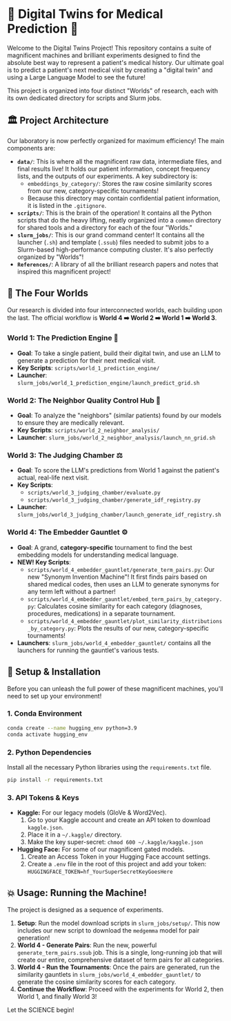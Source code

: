 # 🤖 Digital Twins for Medical Prediction 🤖

Welcome to the Digital Twins Project\! This repository contains a suite of magnificent machines and brilliant experiments designed to find the absolute best way to represent a patient's medical history. Our ultimate goal is to predict a patient's next medical visit by creating a "digital twin" and using a Large Language Model to see the future\!

This project is organized into four distinct "Worlds" of research, each with its own dedicated directory for scripts and Slurm jobs.

## 🏛️ Project Architecture

Our laboratory is now perfectly organized for maximum efficiency\! The main components are:

  * **`data/`**: This is where all the magnificent raw data, intermediate files, and final results live\! It holds our patient information, concept frequency lists, and the outputs of our experiments. A key subdirectory is:
      * `embeddings_by_category/`: Stores the raw cosine similarity scores from our new, category-specific tournaments\!
      * Because this directory may contain confidential patient information, it is listed in the `.gitignore`.
  * **`scripts/`**: This is the brain of the operation\! It contains all the Python scripts that do the heavy lifting, neatly organized into a `common` directory for shared tools and a directory for each of the four "Worlds."
  * **`slurm_jobs/`**: This is our grand command center\! It contains all the launcher (`.sh`) and template (`.ssub`) files needed to submit jobs to a Slurm-based high-performance computing cluster. It's also perfectly organized by "Worlds"\!
  * **`References/`**: A library of all the brilliant research papers and notes that inspired this magnificent project\!

## 🚀 The Four Worlds

Our research is divided into four interconnected worlds, each building upon the last. The official workflow is **World 4 ➡️ World 2 ➡️ World 1 ➡️ World 3**.

### **World 1: The Prediction Engine** 🔮

  * **Goal**: To take a single patient, build their digital twin, and use an LLM to generate a prediction for their next medical visit.
  * **Key Scripts**: `scripts/world_1_prediction_engine/`
  * **Launcher**: `slurm_jobs/world_1_prediction_engine/launch_predict_grid.sh`

### **World 2: The Neighbor Quality Control Hub** 🔬

  * **Goal**: To analyze the "neighbors" (similar patients) found by our models to ensure they are medically relevant.
  * **Key Scripts**: `scripts/world_2_neighbor_analysis/`
  * **Launcher**: `slurm_jobs/world_2_neighbor_analysis/launch_nn_grid.sh`

### **World 3: The Judging Chamber** ⚖️

  * **Goal**: To score the LLM's predictions from World 1 against the patient's actual, real-life next visit.
  * **Key Scripts**:
      * `scripts/world_3_judging_chamber/evaluate.py`
      * `scripts/world_3_judging_chamber/generate_idf_registry.py`
  * **Launcher**: `slurm_jobs/world_3_judging_chamber/launch_generate_idf_registry.sh`

### **World 4: The Embedder Gauntlet** ⚙️

  * **Goal**: A grand, **category-specific** tournament to find the best embedding models for understanding medical language.
  * **NEW\! Key Scripts**:
      * `scripts/world_4_embedder_gauntlet/generate_term_pairs.py`: Our new "Synonym Invention Machine"\! It first finds pairs based on shared medical codes, then uses an LLM to generate synonyms for any term left without a partner\!
      * `scripts/world_4_embedder_gauntlet/embed_term_pairs_by_category.py`: Calculates cosine similarity for each category (diagnoses, procedures, medications) in a separate tournament.
      * `scripts/world_4_embedder_gauntlet/plot_similarity_distributions_by_category.py`: Plots the results of our new, category-specific tournaments\!
  * **Launchers**: `slurm_jobs/world_4_embedder_gauntlet/` contains all the launchers for running the gauntlet's various tests.

## 🔧 Setup & Installation

Before you can unleash the full power of these magnificent machines, you'll need to set up your environment\!

### 1\. Conda Environment

```bash
conda create --name hugging_env python=3.9
conda activate hugging_env
```

### 2\. Python Dependencies

Install all the necessary Python libraries using the `requirements.txt` file.

```bash
pip install -r requirements.txt
```

### 3\. API Tokens & Keys

  * **Kaggle:** For our legacy models (GloVe & Word2Vec).
    1.  Go to your Kaggle account and create an API token to download `kaggle.json`.
    2.  Place it in a `~/.kaggle/` directory.
    3.  Make the key super-secret: `chmod 600 ~/.kaggle/kaggle.json`
  * **Hugging Face:** For some of our magnificent gated models.
    1.  Create an Access Token in your Hugging Face account settings.
    2.  Create a `.env` file in the root of this project and add your token: `HUGGINGFACE_TOKEN=hf_YourSuperSecretKeyGoesHere`

## 💥 Usage: Running the Machine\!

The project is designed as a sequence of experiments.

1.  **Setup**: Run the model download scripts in `slurm_jobs/setup/`. This now includes our new script to download the `medgemma` model for pair generation\!
2.  **World 4 - Generate Pairs**: Run the new, powerful `generate_term_pairs.ssub` job. This is a single, long-running job that will create our entire, comprehensive dataset of term pairs for all categories.
3.  **World 4 - Run the Tournaments**: Once the pairs are generated, run the similarity gauntlets in `slurm_jobs/world_4_embedder_gauntlet/` to generate the cosine similarity scores for each category.
4.  **Continue the Workflow**: Proceed with the experiments for World 2, then World 1, and finally World 3\!

Let the SCIENCE begin\!